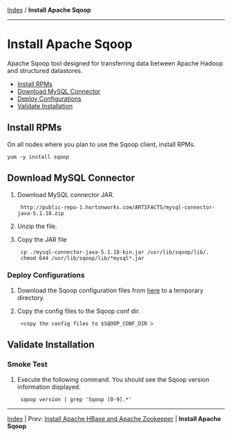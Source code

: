 [Index](./index.md)
/
**Install Apache Sqoop**

------

Install Apache Sqoop
=====

Apache Sqoop tool designed for transferring data between Apache Hadoop and structured datastores.

* [Install RPMs](#install-rpms)
* [Download MySQL Connector](#download-mysql-connector)
* [Deploy Configurations](#deploy-configurations)
* [Validate Installation](#validate-installation)

Install RPMs
----

On all nodes where you plan to use the Sqoop client, install RPMs.

    yum -y install sqoop

Download MySQL Connector
---

1. Download MySQL connector JAR.

        http://public-repo-1.hortonworks.com/ARTIFACTS/mysql-connector-java-5.1.18.zip
    
2. Unzip the file.

3. Copy the JAR file

        cp ./mysql-connector-java-5.1.18-bin.jar /usr/lib/sqoop/lib/.
        chmod 644 /usr/lib/sqoop/lib/*mysql*.jar

### Deploy Configurations

1. Download the Sqoop configuration files from [here](./conf/sqoop) to a temporary directory.

2. Copy the config files to the Sqoop conf dir.

        <copy the config files to $SQOOP_CONF_DIR >    

Validate Installation
----

### Smoke Test

1. Execute the following command. You should see the Sqoop version information displayed.

        sqoop version | grep 'Sqoop [0-9].*'

------

[Index](./index.md)
|
Prev: [Install Apache HBase and Apache Zookeeper](./apache-hbase-zookeeper.md)
|
**Install Apache Sqoop**